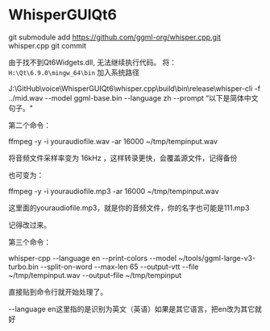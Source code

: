 # WhisperGUIQt6

git submodule add https://github.com/ggml-org/whisper.cpp.git whisper.cpp
git commit 

由于找不到Qt6Widgets.dll, 无法继续执行代码。
将：`H:\Qt\6.9.0\mingw_64\bin` 加入系统路径

J:\GitHub\voice\WhisperGUIQt6\whisper.cpp\build\bin\release\whisper-cli -f ../mid.wav --model ggml-base.bin --language zh --prompt “以下是简体中文句子。"



第二个命令：

ffmpeg -y -i youraudiofile.wav -ar 16000 ~/tmp/tempinput.wav

将音频文件采样率变为 16kHz ，这样转录更快，会覆盖源文件，记得备份

也可变为：

ffmpeg -y -i youraudiofile.mp3 -ar 16000 ~/tmp/tempinput.wav

这里面的youraudiofile.mp3，就是你的音频文件，你的名字也可能是111.mp3

记得改过来。



第三个命令：

whisper-cpp --language en --print-colors --model ~/tools/ggml-large-v3-turbo.bin --split-on-word --max-len 65 --output-vtt --file ~/tmp/tempinput.wav --output-file ~/tmp/tempinput

直接贴到命令行就开始处理了。

 --language en这里指的是识别为英文（英语）如果是其它语言，把en改为其它就好